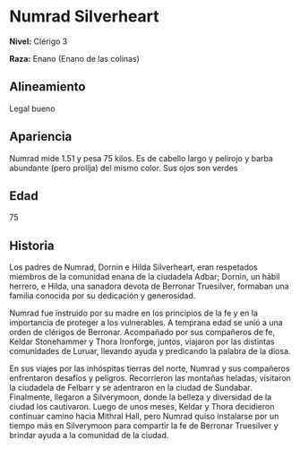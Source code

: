 # Numrad Silverheart

**Nivel:** Clérigo 3

**Raza:** Enano (Enano de las colinas)

## Alineamiento
Legal bueno

## Apariencia
Numrad mide 1.51 y pesa 75 kilos. Es de cabello largo y pelirojo y barba abundante (pero prolija) del mismo color. Sus ojos son verdes

## Edad
75

## Historia
Los padres de Numrad, Dornin e Hilda Silverheart, eran respetados miembros de la comunidad enana de la ciudadela Adbar; Dornin, un hábil herrero, e Hilda, una sanadora devota de Berronar Truesilver, formaban una familia conocida por su dedicación y generosidad.

Numrad fue instruido por su madre en los principios de la fe y en la importancia de proteger a los vulnerables. A temprana edad se unió a una orden de clérigos de Berronar.
Acompañado por sus compañeros de fe, Keldar Stonehammer y Thora Ironforge, juntos, viajaron por las distintas comunidades de Luruar, llevando ayuda y predicando la palabra de la diosa.

En sus viajes por las inhóspitas tierras del norte, Numrad y sus compañeros enfrentaron desafíos y peligros. Recorrieron las montañas heladas, visitaron la ciudadela de Felbarr y se adentraron en la ciudad de Sundabar. Finalmente, llegaron a Silverymoon, donde la belleza y diversidad de la ciudad los cautivaron.
Luego de unos meses, Keldar y Thora decidieron continuar camino hacia Mithral Hall, pero Numrad quiso instalarse por un tiempo más en Silverymoon para compartir la fe de Berronar Truesilver y brindar ayuda a la comunidad de la ciudad.

